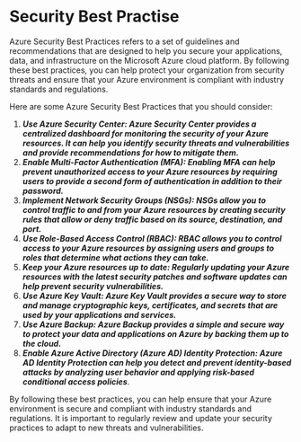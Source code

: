 # Security Best Practise

Azure Security Best Practices refers to a set of guidelines and recommendations that are designed to help you secure your applications, data, and infrastructure on the Microsoft Azure cloud platform. By following these best practices, you can help protect your organization from security threats and ensure that your Azure environment is compliant with industry standards and regulations.

Here are some Azure Security Best Practices that you should consider:

1. _**Use Azure Security Center: Azure Security Center provides a centralized dashboard for monitoring the security of your Azure resources. It can help you identify security threats and vulnerabilities and provide recommendations for how to mitigate them.**_
2. _**Enable Multi-Factor Authentication (MFA): Enabling MFA can help prevent unauthorized access to your Azure resources by requiring users to provide a second form of authentication in addition to their password.**_
3. _**Implement Network Security Groups (NSGs): NSGs allow you to control traffic to and from your Azure resources by creating security rules that allow or deny traffic based on its source, destination, and port.**_
4. _**Use Role-Based Access Control (RBAC): RBAC allows you to control access to your Azure resources by assigning users and groups to roles that determine what actions they can take.**_
5. _**Keep your Azure resources up to date: Regularly updating your Azure resources with the latest security patches and software updates can help prevent security vulnerabilities.**_
6. _**Use Azure Key Vault: Azure Key Vault provides a secure way to store and manage cryptographic keys, certificates, and secrets that are used by your applications and services.**_
7. _**Use Azure Backup: Azure Backup provides a simple and secure way to protect your data and applications on Azure by backing them up to the cloud.**_
8. _**Enable Azure Active Directory (Azure AD) Identity Protection: Azure AD Identity Protection can help you detect and prevent identity-based attacks by analyzing user behavior and applying risk-based conditional access policies**_.

By following these best practices, you can help ensure that your Azure environment is secure and compliant with industry standards and regulations. It is important to regularly review and update your security practices to adapt to new threats and vulnerabilities.
